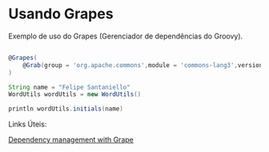 # Usando Grapes

Exemplo de uso do Grapes (Gerenciador de dependências do Groovy).

```groovy

@Grapes(
    @Grab(group = 'org.apache.commons',module = 'commons-lang3',version = '3.4')
)

String name = "Felipe Santaniello"
WordUtils wordUtils = new WordUtils()

println wordUtils.initials(name)

```

Links Úteis:

[Dependency management with Grape](http://docs.groovy-lang.org/latest/html/documentation/grape.html)


